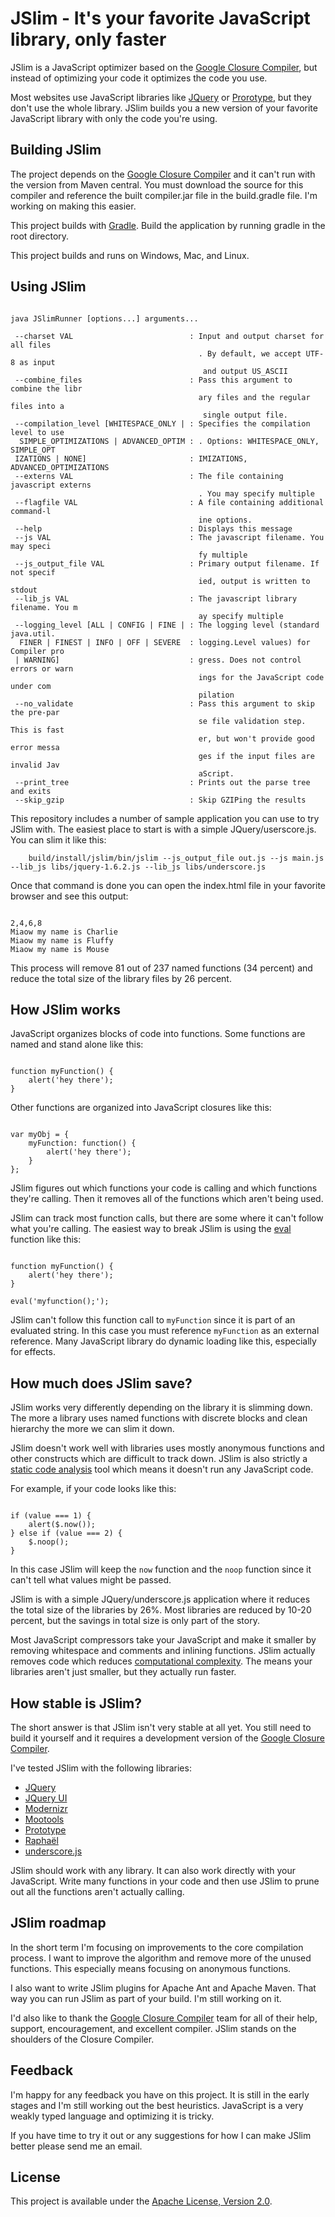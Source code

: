 ﻿JSlim - It's your favorite JavaScript library, only faster
==================================================

JSlim is a JavaScript optimizer based on the [Google Closure Compiler](http://code.google.com/closure/compiler/), but instead of optimizing your code it optimizes the code you use.  

Most websites use JavaScript libraries like [JQuery](http://jquery.com/) or [Prorotype](http://www.prototypejs.org/), but they don't use the whole library.  JSlim builds you a new version of your favorite JavaScript library with only the code you're using.

Building JSlim
--------------------------------------

The project depends on the [Google Closure Compiler](http://code.google.com/closure/compiler/) and it can't run with the version from Maven central.  You must download the source for this compiler and reference the built compiler.jar file in the build.gradle file.  I'm working on making this easier.

This project builds with [Gradle](http://www.gradle.org).  Build the application by running gradle in the root directory.

This project builds and runs on Windows, Mac, and Linux.

Using JSlim
--------------------------------------

<pre><code>
java JSlimRunner [options...] arguments...

 --charset VAL                          : Input and output charset for all files
                                          . By default, we accept UTF-8 as input
                                           and output US_ASCII
 --combine_files                        : Pass this argument to combine the libr
                                          ary files and the regular files into a
                                           single output file.
 --compilation_level [WHITESPACE_ONLY | : Specifies the compilation level to use
  SIMPLE_OPTIMIZATIONS | ADVANCED_OPTIM : . Options: WHITESPACE_ONLY, SIMPLE_OPT
 IZATIONS | NONE]                       : IMIZATIONS, ADVANCED_OPTIMIZATIONS
 --externs VAL                          : The file containing javascript externs
                                          . You may specify multiple
 --flagfile VAL                         : A file containing additional command-l
                                          ine options.
 --help                                 : Displays this message
 --js VAL                               : The javascript filename. You may speci
                                          fy multiple
 --js_output_file VAL                   : Primary output filename. If not specif
                                          ied, output is written to stdout
 --lib_js VAL                           : The javascript library filename. You m
                                          ay specify multiple
 --logging_level [ALL | CONFIG | FINE | : The logging level (standard java.util.
  FINER | FINEST | INFO | OFF | SEVERE  : logging.Level values) for Compiler pro
 | WARNING]                             : gress. Does not control errors or warn
                                          ings for the JavaScript code under com
                                          pilation
 --no_validate                          : Pass this argument to skip the pre-par
                                          se file validation step.  This is fast
                                          er, but won't provide good error messa
                                          ges if the input files are invalid Jav
                                          aScript.
 --print_tree                           : Prints out the parse tree and exits
 --skip_gzip                            : Skip GZIPing the results
</code></pre>

This repository includes a number of sample application you can use to try JSlim with.  The easiest place to start is with a simple JQuery/userscore.js.  You can slim it like this:

        build/install/jslim/bin/jslim --js_output_file out.js --js main.js --lib_js libs/jquery-1.6.2.js --lib_js libs/underscore.js
        
Once that command is done you can open the index.html file in your favorite browser and see this output:

<pre><code>
2,4,6,8
Miaow my name is Charlie
Miaow my name is Fluffy
Miaow my name is Mouse
</code></pre>

This process will remove 81 out of 237 named functions (34 percent) and reduce the total size of the library files by 26 percent.

How JSlim works
--------------------------------------

JavaScript organizes blocks of code into functions.  Some functions are named and stand alone like this:

<pre><code>
function myFunction() {
    alert('hey there');
}
</code></pre>

Other functions are organized into JavaScript closures like this:

<pre><code>
var myObj = {
    myFunction: function() {
        alert('hey there');
    }
};
</code></pre>

JSlim figures out which functions your code is calling and which functions they're calling.  Then it removes all of the functions which aren't being used.  

JSlim can track most function calls, but there are some where it can't follow what you're calling.  The easiest way to break JSlim is using the [eval](http://en.wikipedia.org/wiki/Eval#JavaScript) function like this:

<pre><code>
function myFunction() {
    alert('hey there');
}

eval('myfunction();');
</code></pre>

JSlim can't follow this function call to `myFunction` since it is part of an evaluated string.  In this case you must reference `myFunction` as an external reference.  Many JavaScript library do dynamic loading like this, especially for effects.

How much does JSlim save?
--------------------------------------

JSlim works very differently depending on the library it is slimming down.  The more a library uses named functions with discrete blocks and clean hierarchy the more we can slim it down.  

JSlim doesn't work well with libraries uses mostly anonymous functions and other constructs which are difficult to track down.  JSlim is also strictly a [static code analysis](http://en.wikipedia.org/wiki/Static_code_analysis) tool which means it doesn't run any JavaScript code.  

For example, if your code looks like this:

<pre><code>
if (value === 1) {
    alert($.now());
} else if (value === 2) {
    $.noop();
}
</code></pre>

In this case JSlim will keep the `now` function and the `noop` function since it can't tell what values might be passed.  

JSlim is with a simple JQuery/underscore.js application where it reduces the total size of the libraries by 26%.  Most libraries are reduced by 10-20 percent, but the savings in total size is only part of the story.

Most JavaScript compressors take your JavaScript and make it smaller by removing whitespace and comments and inlining functions.  JSlim actually removes code which reduces [computational complexity](http://en.wikipedia.org/wiki/Computational_complexity_theory).  The means your libraries aren't just smaller, but they actually run faster.

How stable is JSlim?
--------------------------------------

The short answer is that JSlim isn't very stable at all yet.  You still need to build it yourself and it requires a development version of the [Google Closure Compiler](http://code.google.com/closure/compiler/).  

I've tested JSlim with the following libraries:

* [JQuery](http://jquery.com/)
* [JQuery UI](http://jqueryui.com/)
* [Modernizr](http://www.modernizr.com/)
* [Mootools](http://mootools.net/)
* [Prototype](http://www.prototypejs.org/)
* [Raphaël](http://raphaeljs.com/)
* [underscore.js](http://documentcloud.github.com/underscore/)

JSlim should work with any library.  It can also work directly with your JavaScript.  Write many functions in your code and then use JSlim to prune out all the functions aren't actually calling.  

JSlim roadmap
--------------------------------------

In the short term I'm focusing on improvements to the core compilation process.  I want to improve the algorithm and remove more of the unused functions.  This especially means focusing on anonymous functions.

I also want to write JSlim plugins for Apache Ant and Apache Maven.  That way you can run JSlim as part of your build.  I'm still working on it.

I'd also like to thank the [Google Closure Compiler](http://code.google.com/closure/compiler/) team for all of their help, support, encouragement, and excellent compiler.  JSlim stands on the shoulders of the Closure Compiler.

Feedback
--------------------------------------

I'm happy for any feedback you have on this project.  It is still in the early stages and I'm still working out the best heuristics.  JavaScript is a very weakly typed language and optimizing it is tricky.  

If you have time to try it out or any suggestions for how I can make JSlim better please send me an email.

License
--------------------------------------

This project is available under the [Apache License, Version 2.0](http://www.apache.org/licenses/LICENSE-2.0.html).
